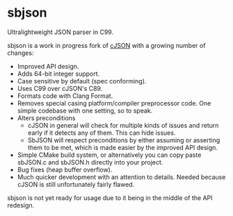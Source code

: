 # sbjson

Ultralightweight JSON parser in C99.

sbjson is a work in progress fork of [cJSON](https://github.com/DaveGamble/cJSON) with a growing number of changes:

- Improved API design.
- Adds 64-bit integer support.
- Case sensitive by default (spec conforming).
- Uses C99 over cJSON's C89.
- Formats code with Clang Format.
- Removes special casing platform/compiler preprocessor code. One simple codebase with one setting, so to speak.
- Alters preconditions
	- cJSON in general will check for multiple kinds of issues and return early if it detects any of them. This can hide issues.
	- SbJSON will respect preconditions by either assuming or asserting them to be met, which is made easier by the improved API design.
- Simple CMake build system, or alternatively you can copy paste sbJSON.c and sbJSON.h directly into your project.
- Bug fixes (heap buffer overflow).
- Much quicker development with an attention to details. Needed because cJSON is still unfortunately fairly flawed.

sbjson is not yet ready for usage due to it being in the middle of the API redesign.
